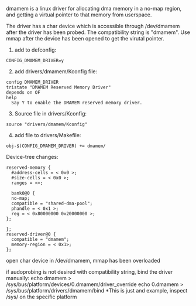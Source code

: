 dmamem is a linux driver for allocating dma memory in a no-map region, and getting a virtual pointer to that memory from userspace.

The driver has a char device which is accessible through /dev/dmamem after the driver has been probed. 
The compatibility string is "dmamem". Use mmap after the device has been opened to get the virutal pointer.

  1. add to defconfig:

    CONFIG_DMAMEM_DRIVER=y

  2. add drivers/dmamem/Kconfig file:

    config DMAMEM_DRIVER
    tristate "DMAMEM Reserved Memory Driver"
    depends on OF
    help
      Say Y to enable the DMAMEM reserved memory driver.

  3. Source file in drivers/Kconfig:

    source "drivers/dmamem/Kconfig"

  4. add file to drivers/Makefile:
     
    obj-$(CONFIG_DMAMEM_DRIVER) += dmamem/

  Device-tree changes:


    reserved-memory {
      #address-cells = < 0x0 >;
      #size-cells = < 0x0 >;
      ranges = <>;

      bank0@0 {
      no-map;
      compatible = "shared-dma-pool";
      phandle = < 0x1 >;
      reg = < 0x80000000 0x20000000 >;
    };

    };
    reserved-driver@0 {
      compatible = "dmamem";
      memory-region = < 0x1>;
    };

 
  open char device in /dev/dmamem,
  mmap has been overloaded
 
  if audoprobing is not desired with compatibility string, bind the driver manually:
      echo dmamem > /sys/bus/platform/devices/0.dmamem/driver_override
      echo 0.dmamem > /sys/bus/platform/drivers/dmamem/bind
*This is just and example, inspect /sys/ on the specific platform 
